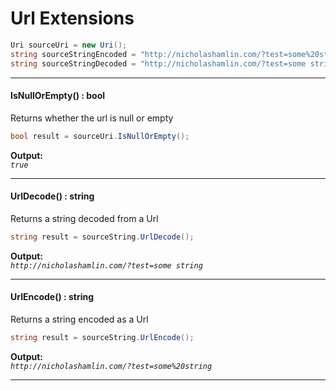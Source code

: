 ﻿# Url Extensions

```csharp
Uri sourceUri = new Uri();
string sourceStringEncoded = "http://nicholashamlin.com/?test=some%20string";
string sourceStringDecoded = "http://nicholashamlin.com/?test=some string";
```

---
#### IsNullOrEmpty() : bool
Returns whether the url is null or empty
```csharp
bool result = sourceUri.IsNullOrEmpty();
```
**Output:**  
_`true`_

---
#### UrlDecode() : string
Returns a string decoded from a Url
```csharp
string result = sourceString.UrlDecode();
```
**Output:**  
_`http://nicholashamlin.com/?test=some string`_

---
#### UrlEncode() : string
Returns a string encoded as a Url
```csharp
string result = sourceString.UrlEncode();
```
**Output:**  
_`http://nicholashamlin.com/?test=some%20string`_

---